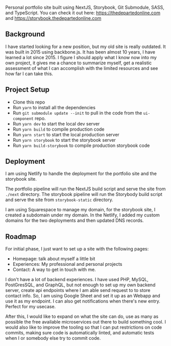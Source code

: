 Personal portfolio site built using NextJS, Storybook, Git Submodule, SASS, and TypeScript. You can check it out here: https://thedepartedonline.com and https://storybook.thedepartedonline.com

## Background

I have started looking for a new position, but my old site is really outdated. It was built in 2015 using backbone.js. It has been almost 10 years, I have learned a lot since 2015. I figure I should apply what I know now into my own project, it gives me a chance to summarize myself, get a realistic assessment of what I can accomplish with the limited resources and see how far I can take this.

## Project Setup
- Clone this repo
- Run `yarn` to install all the dependencies
- Run `git submodule update --init` to pull in the code from the `ui-component` repo.
- Run `yarn dev` to start the local dev server
- Run `yarn build` to compile production code
- Run `yarn start` to start the local production server
- Run `yarn storybook` to start the storybook server
- Run `yarn build-storybook` to compile production storybook code

## Deployment
I am using Netlify to handle the deployment for the portfolio site and the storybook site.

The portfolio pipeline will run the NextJS build script and serve the site from `./next` directory. The storybook pipeline will run the Storybody build script and serve the site from `storybook-static` directory.

I am using Squarespace to manage my domain, for the storybook site, I created a subdomain under my domain. In the Netlify, I added my custom domains for the two deployments and then updated DNS records.

## Roadmap
For initial phase, I just want to set up a site with the following pages:
 - Homepage: talk about myself a little bit
 - Experiences: My professional and personal projects
 - Contact: A way to get in touch with me.

I don't have a lot of backend experiences. I have used PHP, MySQL, PostGresSQL, and GraphQL, but not enough to set up my own backend server, create api endpoints where I am able send request to to store contact info. So, I am using Google Sheet and set it up as an Webapp and use it as my endpoint. I can also get notifications when there's new entry. Perfect for my usecase.

After this, I would like to expand on what the site can do, use as many as possible the free available microservices out there to build something cool. I would also like to improve the tooling so that I can put restrictions on code commits, making sure code is automatically linted, and automatic tests when I or somebody else try to commit code.